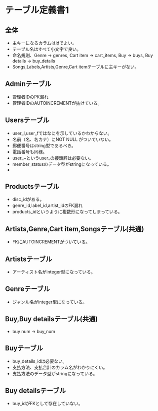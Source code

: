 # テーブル定義書1
## 全体
- 主キーになるカラムはidでよい。
- テーブル名はすべて小文字で良い。
- 命名規則、Genre -> genres, Cart item -> cart_items, Buy -> buys, Buy details -> buy_details
- Songs,Labels,Artists,Genre,Cart itemテーブルに主キーがない。
## Adminテーブル
- 管理者IDのPK漏れ
- 管理者IDのAUTOINCREMENTが抜けている。

## Usersテーブル
- user_l,user_fではなにを示しているかわからない。
- 名前（名、名カナ）にNOT NULL がついていない。
- 郵便番号はstring型であるべき。
- 電話番号も同様。
- user_~というuser_の接頭辞は必要ない。
- member_statusのデータ型がstringになっている。
-
## Productsテーブル
- disc_idがある。
- genre_id,label_id,artist_idのFK漏れ
- products_idというように複数形になってしまっている。


## Artists,Genre,Cart item,Songsテーブル(共通)
- FKにAUTOINCREMENTがついている。

## Artistsテーブル
- アーティスト名がinteger型になっている。

## Genreテーブル
- ジャンル名がinteger型になっている。

## Buy,Buy detailsテーブル(共通)
- buy num -> buy_num

## Buyテーブル
- buy_details_idは必要ない。
- 支払方法、支払合計のカラム名がわかりにくい。
- 支払方法のデータ型がstringになっている。

## Buy detailsテーブル
- buy_idがFKとして存在していない。
